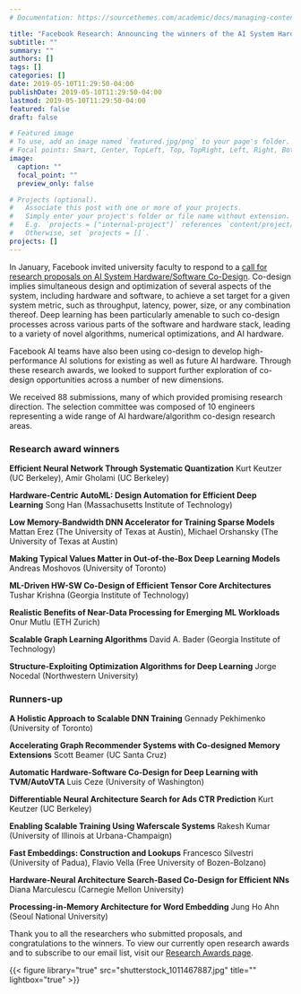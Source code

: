```yaml
---
# Documentation: https://sourcethemes.com/academic/docs/managing-content/

title: "Facebook Research: Announcing the winners of the AI System Hardware/Software Co-Design research awards"
subtitle: ""
summary: ""
authors: []
tags: []
categories: []
date: 2019-05-10T11:29:50-04:00
publishDate: 2019-05-10T11:29:50-04:00
lastmod: 2019-05-10T11:29:50-04:00
featured: false
draft: false

# Featured image
# To use, add an image named `featured.jpg/png` to your page's folder.
# Focal points: Smart, Center, TopLeft, Top, TopRight, Left, Right, BottomLeft, Bottom, BottomRight.
image:
  caption: ""
  focal_point: ""
  preview_only: false

# Projects (optional).
#   Associate this post with one or more of your projects.
#   Simply enter your project's folder or file name without extension.
#   E.g. `projects = ["internal-project"]` references `content/project/deep-learning/index.md`.
#   Otherwise, set `projects = []`.
projects: []
---
```



In January, Facebook invited university faculty to respond to a [call for research proposals on AI System Hardware/Software Co-Design](https://research.fb.com/programs/research-awards/proposals/ai-system-hardware-software-co-design-request-for-proposals/). Co-design implies simultaneous design and optimization of several aspects of the system, including hardware and software, to achieve a set target for a given system metric, such as throughput, latency, power, size, or any combination thereof. Deep learning has been particularly amenable to such co-design processes across various parts of the software and hardware stack, leading to a variety of novel algorithms, numerical optimizations, and AI hardware.

Facebook AI teams have also been using co-design to develop high-performance AI solutions for existing as well as future AI hardware. Through these research awards, we looked to support further exploration of co-design opportunities across a number of new dimensions.

We received 88 submissions, many of which provided promising research direction. The selection committee was composed of 10 engineers representing a wide range of AI hardware/algorithm co-design research areas.

### Research award winners

**Efficient Neural Network Through Systematic Quantization**
Kurt Keutzer (UC Berkeley), Amir Gholami (UC Berkeley)

**Hardware-Centric AutoML: Design Automation for Efficient Deep Learning**
Song Han (Massachusetts Institute of Technology)

**Low Memory-Bandwidth DNN Accelerator for Training Sparse Models**
Mattan Erez (The University of Texas at Austin), Michael Orshansky (The University of Texas at Austin)

**Making Typical Values Matter in Out-of-the-Box Deep Learning Models**
Andreas Moshovos (University of Toronto)

**ML-Driven HW-SW Co-Design of Efficient Tensor Core Architectures**
Tushar Krishna (Georgia Institute of Technology)

**Realistic Benefits of Near-Data Processing for Emerging ML Workloads**
Onur Mutlu (ETH Zurich)

**Scalable Graph Learning Algorithms**
David A. Bader (Georgia Institute of Technology)

**Structure-Exploiting Optimization Algorithms for Deep Learning**
Jorge Nocedal (Northwestern University)

### Runners-up

**A Holistic Approach to Scalable DNN Training**
Gennady Pekhimenko (University of Toronto)

**Accelerating Graph Recommender Systems with Co-designed Memory Extensions**
Scott Beamer (UC Santa Cruz)

**Automatic Hardware-Software Co-Design for Deep Learning with TVM/AutoVTA**
Luis Ceze (University of Washington)

**Differentiable Neural Architecture Search for Ads CTR Prediction**
Kurt Keutzer (UC Berkeley)

**Enabling Scalable Training Using Waferscale Systems**
Rakesh Kumar (University of Illinois at Urbana-Champaign)

**Fast Embeddings: Construction and Lookups**
Francesco Silvestri (University of Padua), Flavio Vella (Free University of Bozen-Bolzano)

**Hardware-Neural Architecture Search-Based Co-Design for Efficient NNs**
Diana Marculescu (Carnegie Mellon University)

**Processing-in-Memory Architecture for Word Embedding**
Jung Ho Ahn (Seoul National University)

 

Thank you to all the researchers who submitted proposals, and congratulations to the winners. To view our currently open research awards and to subscribe to our email list, visit our [Research Awards page](https://research.fb.com/programs/research-awards/).

{{< figure library="true" src="shutterstock_1011467887.jpg" title="" lightbox="true" >}}
